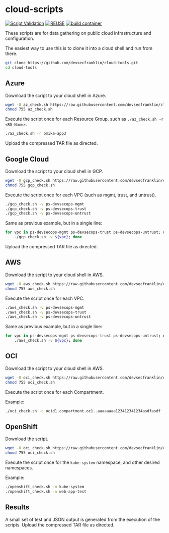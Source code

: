 # cloud-scripts

[![Script Validation](https://github.com/devsecfranklin/cloud-scripts/actions/workflows/bash_chk.yaml/badge.svg)](https://github.com/devsecfranklin/cloud-scripts/actions/workflows/bash_chk.yaml) [![REUSE](https://github.com/devsecfranklin/cloud-tools/actions/workflows/reuse.yml/badge.svg)](https://github.com/devsecfranklin/cloud-tools/actions/workflows/reuse.yml) [![build container](https://github.com/devsecfranklin/cloud-tools/actions/workflows/trivy.yaml/badge.svg)](https://github.com/devsecfranklin/cloud-tools/actions/workflows/trivy.yaml)

These scripts are for data gathering on public cloud infrastructure and configuration.

The easiest way to use this is to clone it into a cloud shell and run from there.

```sh
git clone https://github.com/devsecfranklin/cloud-tools.git
cd cloud-tools
```

## Azure

Download the script to your cloud shell in Azure.

```sh
wget -O az_check.sh https://raw.githubusercontent.com/devsecfranklin/cloud-scripts/main/az/az_check.sh
chmod 755 az_check.sh
```

Execute the script once for each Resource Group, such as `./az_check.sh -r <RG-Name>`.

```sh
./az_check.sh -r bmika-app3
```

Upload the compressed TAR file as directed.

## Google Cloud

Download the script to your cloud shell in GCP.

```sh
wget -O gcp_check.sh https://raw.githubusercontent.com/devsecfranklin/cloud-scripts/main/gcp/gcp_check.sh
chmod 755 gcp_check.sh
```

Execute the script once for each VPC (such as mgmt, trust, and untrust).

```sh
./gcp_check.sh -v ps-devsecops-mgmt
./gcp_check.sh -v ps-devsecops-trust
./gcp_check.sh -v ps-devsecops-untrust
```

Same as previous example, but in a single line:

```sh
for vpc in ps-devsecops-mgmt ps-devsecops-trust ps-devsecops-untrust; do \
    ./gcp_check.sh -v ${vpc}; done
```

Upload the compressed TAR file as directed.

## AWS

Download the script to your cloud shell in AWS.

```sh
wget -O aws_check.sh https://raw.githubusercontent.com/devsecfranklin/cloud-scripts/main/aws/aws_check.sh
chmod 755 aws_check.sh
```

Execute the script once for each VPC.

```sh
./aws_check.sh -v ps-devsecops-mgmt
./aws_check.sh -v ps-devsecops-trust
./aws_check.sh -v ps-devsecops-untrust
```

Same as previous example, but in a single line:

```sh
for vpc in ps-devsecops-mgmt ps-devsecops-trust ps-devsecops-untrust; do \
    ./aws_check.sh -v ${vpc}; done
```

## OCI

Download the script to your cloud shell in AWS.

```sh
wget -O oci_check.sh https://raw.githubusercontent.com/devsecfranklin/cloud-scripts/main/oci/oci_check.sh
chmod 755 oci_check.sh
```

Execute the script once for each Compartment.

Example:

```sh
./oci_check.sh -c ocid1.compartment.oc1..aaaaaaaa123412341234asdfasdf
```

## OpenShift

Download the script.

```sh
wget -O oci_check.sh https://raw.githubusercontent.com/devsecfranklin/cloud-scripts/main/oci/oci_check.sh
chmod 755 oci_check.sh
```

Execute the script once for the `kube-system` namespace, and other desired namespaces.

Example:

```sh
./openshift_check.sh -n kube-system
./openshift_check.sh -n web-app-test
```

## Results

A small set of test and JSON output is generated from the execution of the
scripts. Upload the compressed TAR file as directed.
